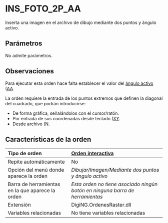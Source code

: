 # INS\_FOTO\_2P\_AA

Inserta una imagen en el archivo de dibujo mediante dos puntos y ángulo activo.

## Parámetros

No admite parámetros.

## Observaciones

Para ejecutar esta orden hace falta establecer el valor del [ángulo activo](ins-foto-2p-aa.md) \([AA](/digi3d-net/referencia/ventana-de-dibujo/variables/a/aa.md).

La orden requiere la entrada de los puntos extremos que definen la diagonal del cuadrado, que podrán introducirse:

* De forma gráfica, señalándolos con el cursor/ratón.
* Por entrada de sus coordenadas desde teclado \([XY](/digi3d-net/referencia/ventana-de-dibujo/ordenes/x/xy.md).
* Desde archivo \([N](/digi3d-net/referencia/ventana-de-dibujo/ordenes/n/orden-n.md).

## Características de la orden

| Tipo de orden | [Orden interactiva](ins-foto-2p-aa.md) |
| :--- | :--- |
| Repite automáticamente | No |
| Opción del menú donde aparece la orden | _Dibujar/Imagen/Mediante dos puntos y ángulo activo_ |
| Barra de herramientas en la que aparece la orden | _Esta orden no tiene asociado ningún botón en ninguna barra de herramientas_ |
| Extensión | DigiNG.OrdenesRaster.dll |
| Variables relacionadas | No tiene variables relacionadas |

